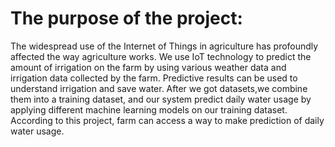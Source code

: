 # The purpose of the project:

The widespread use of the Internet of Things in agriculture has profoundly affected the way agriculture works. We use IoT technology to predict the amount of irrigation on the farm by using various weather data and irrigation data collected by the farm. Predictive results can be used to understand irrigation and save water. After we got datasets,we combine them into a training dataset, and our system 
predict daily water usage by applying different machine learning models on our training dataset. According to this
project, farm can access a way to make prediction of daily water usage.
